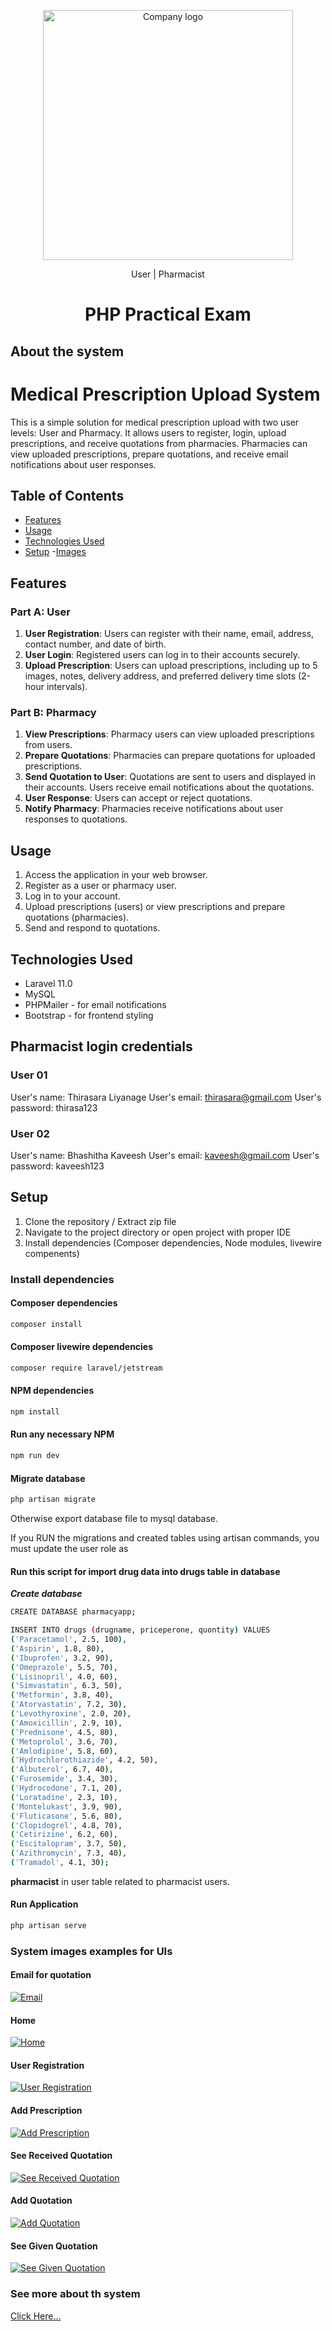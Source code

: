 <p align="center"><img src="public/icons/pharmacy.gif" width="400" alt="Company logo"></p>

<p align="center">
    User | Pharmacist
</p>

<h1 align="center">PHP Practical Exam</h1>

## About the system
# Medical Prescription Upload System

This is a simple solution for medical prescription upload with two user levels: User and Pharmacy. It allows users to register, login, upload prescriptions, and receive quotations from pharmacies. Pharmacies can view uploaded prescriptions, prepare quotations, and receive email notifications about user responses.

## Table of Contents

- [Features](#features)
- [Usage](#usage)
- [Technologies Used](#technologies-used)
- [Setup](#setup)
-[Images](#system-images-examples-for-uis)

## Features

### Part A: User

1. **User Registration**: Users can register with their name, email, address, contact number, and date of birth.
2. **User Login**: Registered users can log in to their accounts securely.
3. **Upload Prescription**: Users can upload prescriptions, including up to 5 images, notes, delivery address, and preferred delivery time slots (2-hour intervals).

### Part B: Pharmacy

1. **View Prescriptions**: Pharmacy users can view uploaded prescriptions from users.
2. **Prepare Quotations**: Pharmacies can prepare quotations for uploaded prescriptions.
3. **Send Quotation to User**: Quotations are sent to users and displayed in their accounts. Users receive email notifications about the quotations.
4. **User Response**: Users can accept or reject quotations.
5. **Notify Pharmacy**: Pharmacies receive notifications about user responses to quotations.

## Usage

1. Access the application in your web browser.
2. Register as a user or pharmacy user.
3. Log in to your account.
4. Upload prescriptions (users) or view prescriptions and prepare quotations (pharmacies).
5. Send and respond to quotations.

## Technologies Used

- Laravel 11.0
- MySQL
- PHPMailer - for email notifications
- Bootstrap - for frontend styling

## Pharmacist login credentials
### User 01
User's name: Thirasara Liyanage
User's email: thirasara@gmail.com
User's password: thirasa123

### User 02
User's name: Bhashitha Kaveesh
User's email: kaveesh@gmail.com
User's password: kaveesh123


## Setup
1. Clone the repository / Extract zip file
2. Navigate to the project directory or open project with proper IDE
3. Install dependencies (Composer dependencies, Node modules, livewire compenents)

### Install dependencies
#### Composer dependencies
```sh
composer install
```
#### Composer livewire dependencies
```sh
composer require laravel/jetstream
```
#### NPM dependencies
```sh
npm install
```
#### Run any necessary NPM
```sh
npm run dev
```
#### Migrate database
```sh
php artisan migrate
```
<p>Otherwise export database file to mysql database.</p>
<p>If you RUN the migrations and created tables using artisan commands, you must update the user role as

#### Run this script for import drug data into drugs table in database
***Create database***
```sh
CREATE DATABASE pharmacyapp;
```

```sh
INSERT INTO drugs (drugname, priceperone, quontity) VALUES
('Paracetamol', 2.5, 100),
('Aspirin', 1.8, 80),
('Ibuprofen', 3.2, 90),
('Omeprazole', 5.5, 70),
('Lisinopril', 4.0, 60),
('Simvastatin', 6.3, 50),
('Metformin', 3.8, 40),
('Atorvastatin', 7.2, 30),
('Levothyroxine', 2.0, 20),
('Amoxicillin', 2.9, 10),
('Prednisone', 4.5, 80),
('Metoprolol', 3.6, 70),
('Amlodipine', 5.8, 60),
('Hydrochlorothiazide', 4.2, 50),
('Albuterol', 6.7, 40),
('Furosemide', 3.4, 30),
('Hydrocodone', 7.1, 20),
('Loratadine', 2.3, 10),
('Montelukast', 3.9, 90),
('Fluticasone', 5.6, 80),
('Clopidogrel', 4.8, 70),
('Cetirizine', 6.2, 60),
('Escitalopram', 3.7, 50),
('Azithromycin', 7.3, 40),
('Tramadol', 4.1, 30);
```

**pharmacist** in user table related to pharmacist users.
</p>

#### Run Application
```sh
php artisan serve
```
### System images examples for UIs
#### Email for quotation
[![Email](https://github.com/kaveeshbhashitha/pharmacyApp/blob/main/public/images/email.png)](![link](https://github.com/kaveeshbhashitha/pharmacyApp/blob/main/public/images/email.png))

#### Home
[![Home](https://github.com/kaveeshbhashitha/pharmacyApp/blob/main/public/images/front.png)](![link](https://github.com/kaveeshbhashitha/pharmacyApp/blob/main/public/images/front.png))

#### User Registration
[![User Registration](https://github.com/kaveeshbhashitha/pharmacyApp/blob/main/public/images/reg.png)](![link](https://github.com/kaveeshbhashitha/pharmacyApp/blob/main/public/images/reg.png))

#### Add Prescription
[![Add Prescription](https://github.com/kaveeshbhashitha/pharmacyApp/blob/main/public/images/addpresc.png)](![link](https://github.com/kaveeshbhashitha/pharmacyApp/blob/main/public/images/addpresc.png))

#### See Received Quotation
[![See Received Quotation](https://github.com/kaveeshbhashitha/pharmacyApp/blob/main/public/images/seequot.png)](![link](https://github.com/kaveeshbhashitha/pharmacyApp/blob/main/public/images/seequot.png))

#### Add Quotation
[![Add Quotation](https://github.com/kaveeshbhashitha/pharmacyApp/blob/main/public/images/addquotation.png)](![link](https://github.com/kaveeshbhashitha/pharmacyApp/blob/main/public/images/addquotation.png))

#### See Given Quotation
[![See Given Quotation](https://github.com/kaveeshbhashitha/pharmacyApp/blob/main/public/images/seequotation.png)](![link](https://github.com/kaveeshbhashitha/pharmacyApp/blob/main/public/images/seequotation.png))

### See more about th system
[Click Here...](https://drive.google.com/drive/folders/1WUnxcHJI7WVYaETS3Ezt22PqDHT6EHqg?usp=sharing)